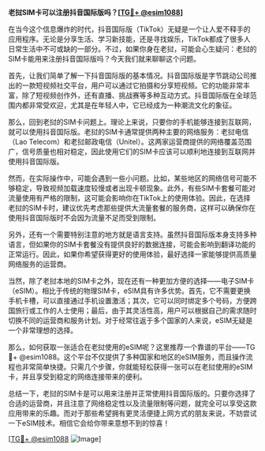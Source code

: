 **老挝SIM卡可以注册抖音国际版吗？[[TG💪+ @esim1088](https://t.me/s/esim1088)]**

在当今这个信息爆炸的时代，抖音国际版（TikTok）无疑是一个让人爱不释手的应用程序。无论是分享生活、学习新技能，还是寻找娱乐，TikTok都成了很多人日常生活中不可或缺的一部分。不过，如果你身在老挝，可能会心生疑问：老挝的SIM卡能用来注册抖音国际版吗？今天我们就来聊聊这个问题。

首先，让我们简单了解一下抖音国际版的基本情况。抖音国际版是字节跳动公司推出的一款短视频社交平台，用户可以通过它拍摄和分享短视频。它的功能非常丰富，除了短视频创作外，还有直播、挑战赛等多种互动方式。抖音国际版在全球范围内都非常受欢迎，尤其是在年轻人中，它已经成为一种潮流文化的象征。

那么，回到老挝的SIM卡问题上。理论上来说，只要你的手机能够连接到互联网，就可以使用抖音国际版。老挝的SIM卡通常提供两种主要的网络服务：老挝电信（Lao Telecom）和老挝邮政电信（Unitel）。这两家运营商提供的网络覆盖范围广，信号质量也相对稳定，因此使用它们的SIM卡应该可以顺利地连接到互联网并使用抖音国际版。

然而，在实际操作中，可能会遇到一些小问题。比如，某些地区的网络信号可能不够稳定，导致视频加载速度较慢或者出现卡顿现象。此外，有些SIM卡套餐可能对流量使用有严格的限制，这可能会影响你在TikTok上的使用体验。因此，在选择老挝的SIM卡时，建议优先考虑那些提供大流量套餐的服务商，这样可以确保你在使用抖音国际版时不会因为流量不足而受到限制。

另外，还有一个需要特别注意的地方就是语言支持。虽然抖音国际版本身支持多种语言，但如果你的SIM卡套餐没有提供良好的数据连接，可能会影响到翻译功能的正常运行。因此，如果你希望获得更好的使用体验，最好选择一家能够提供高质量网络服务的运营商。

当然，除了老挝本地的SIM卡之外，现在还有一种更加方便的选择——电子SIM卡（eSIM）。相比于传统的物理SIM卡，eSIM具有许多优势。首先，它不需要更换手机卡槽，可以直接通过手机设置激活；其次，它可以同时绑定多个号码，方便跨国旅行或工作的人士使用；最后，由于其灵活性高，用户可以根据自己的需求随时切换不同的运营商和服务计划。对于经常往返于多个国家的人来说，eSIM无疑是一个非常理想的选择。

那么，如何获取一张适合在老挝使用的eSIM呢？这里推荐一个靠谱的平台——TG💪+ @esim1088。这个平台不仅提供了多种国家和地区的eSIM服务，而且操作流程也非常简单快捷。只需几个步骤，你就能轻松获得一张可以在老挝使用的eSIM卡，并且享受到稳定的网络连接带来的便利。

总结一下，老挝的SIM卡是可以用来注册并正常使用抖音国际版的。只要你选择了合适的运营商，并且注意了网络稳定性以及流量限制等问题，就完全可以享受这款应用带来的乐趣。而对于那些希望拥有更灵活便捷上网方式的朋友来说，不妨尝试一下eSIM技术。相信它会给你带来意想不到的惊喜！

[[TG💪+ @esim1088](https://t.me/s/esim1088) ![Image](https://i.postimg.cc/4NQfJmqS/Snipaste-2025-05-13-00-14-12.png)]